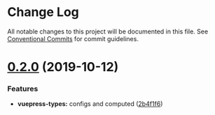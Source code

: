 # Change Log

All notable changes to this project will be documented in this file.
See [Conventional Commits](https://conventionalcommits.org) for commit guidelines.

# [0.2.0](https://github.com/vuepress/vuepress-community/compare/vuepress-types@0.1.0...vuepress-types@0.2.0) (2019-10-12)

### Features

- **vuepress-types:** configs and computed ([2b4f1f6](https://github.com/vuepress/vuepress-community/commit/2b4f1f6))

